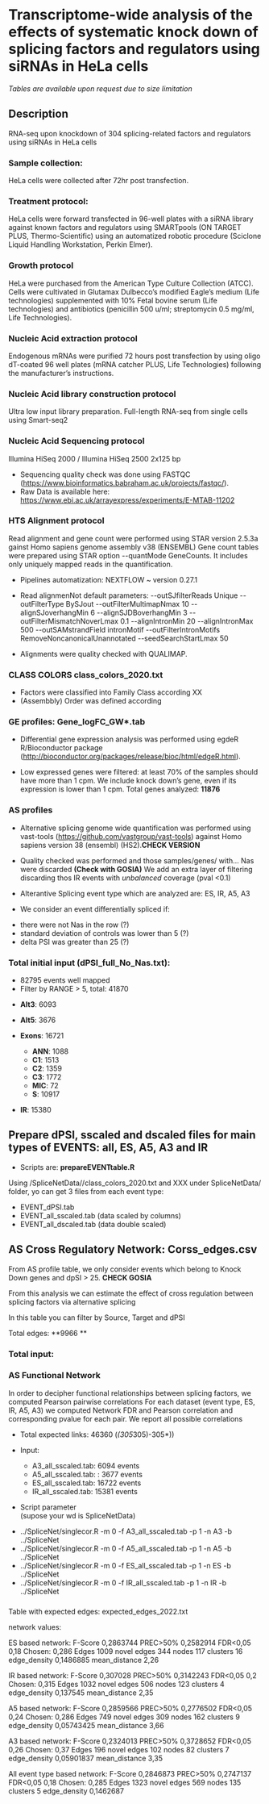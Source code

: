 # Transcriptome-wide analysis of the effects of systematic knock down of splicing factors and regulators using siRNAs in HeLa cells

_Tables are available upon request due to size limitation_

## Description
RNA-seq upon knockdown of 304 splicing-related factors and regulators using siRNAs in HeLa cells

### Sample collection: 
HeLa cells were collected after 72hr post transfection. 

### Treatment protocol:
HeLa cells were forward transfected in 96-well plates with a siRNA library against known factors and regulators using SMARTpools (ON TARGET PLUS, Thermo-Scientific) using an automatized robotic procedure (Sciclone Liquid Handling Workstation, Perkin Elmer). 

### Growth protocol 
HeLa were purchased from the American Type Culture Collection (ATCC). Cells were cultivated in Glutamax Dulbecco’s modified Eagle’s medium (Life technologies) supplemented with 10% Fetal bovine serum (Life technologies) and antibiotics (penicillin 500 u/ml; streptomycin 0.5 mg/ml, Life Technologies).

### Nucleic Acid extraction protocol 
Endogenous	mRNAs were purified 72 hours post	 transfection by using	 oligo	 dT-coated 96 well plates	(mRNA catcher PLUS, Life Technologies) following the manufacturer’s instructions.	 

### Nucleic Acid library construction protocol
Ultra low input library preparation. Full-length RNA-seq from single cells using Smart-seq2

### Nucleic Acid Sequencing protocol
Illumina HiSeq 2000 / Illumina HiSeq 2500 2x125 bp

* Sequencing quality check was done using FASTQC (https://www.bioinformatics.babraham.ac.uk/projects/fastqc/). 
* Raw Data is available here: https://www.ebi.ac.uk/arrayexpress/experiments/E-MTAB-11202

### HTS Alignment protocol

Read alignment and gene count were performed using STAR version 2.5.3a gainst Homo sapiens genome assembly v38 (ENSEMBL) 
Gene count tables were prepared using STAR option --quantMode GeneCounts. It includes only uniquely mapped reads in the quantification.
* Pipelines automatization: NEXTFLOW  ~  version 0.27.1
* Read alignmenNot default parameters:
                --outSJfilterReads Unique 
                --outFilterType BySJout 
                --outFilterMultimapNmax 10 
                --alignSJoverhangMin 6 
                --alignSJDBoverhangMin 3 
                --outFilterMismatchNoverLmax 0.1 
                --alignIntronMin 20 
        	      --alignIntronMax 500 
	              --outSAMstrandField intronMotif 
                --outFilterIntronMotifs RemoveNoncanonicalUnannotated 
                --seedSearchStartLmax 50 

* Alignments were quality checked with QUALIMAP. 

### CLASS COLORS class_colors_2020.txt
* Factors were classified into  Family Class according XX
* (Assembbly) Order was defined according


### GE profiles: Gene_logFC_GW*.tab

* Differential gene expression analysis was performed using egdeR R/Bioconductor package (http://bioconductor.org/packages/release/bioc/html/edgeR.html).

* Low expressed genes were filtered: at least 70% of the samples should have more than 1 cpm. We include knock down’s gene, even if its expression is lower than 1 cpm. Total genes analyzed: **11876**

### AS profiles

* Alternative splicing genome wide quantification was performed using vast-tools (https://github.com/vastgroup/vast-tools) against Homo sapiens version 38 (ensembl) (HS2).**CHECK VERSION**

* Quality checked was performed and those  samples/genes/ with… Nas were discarded **(Check with GOSIA)**
We add an extra layer of filtering discarding thos IR events with *unbalanced* coverage (pval <0.1)

* Alterantive Splicing event type which are analyzed are: ES, IR, A5, A3

* We consider an event differentially spliced if:
- there were not Nas in the row (?)
- standard deviation of controls was lower than 5 (?)
- delta PSI was greater than 25 (?)

### Total initial input (dPSI_full_No_Nas.txt): 
* 82795 events well mapped
* Filter by RANGE > 5, total: 41870

 - **Alt3**: 6093

- **Alt5**: 3676

- **Exons**: 16721

	*  **ANN**: 1088
	*  **C1**: 1513
	*  **C2**: 1359
	*  **C3**: 1772
	*  **MIC**: 72
	*  **S**: 10917 
	
 - **IR**:  15380


## Prepare dPSI, sscaled and dscaled files for main types of EVENTS: all, ES, A5, A3 and IR

- Scripts are: **prepareEVENTtable.R**

Using /SpliceNetData//class_colors_2020.txt and XXX under SpliceNetData/ folder, yo can get 3 files from each event type:

* EVENT_dPSI.tab
* EVENT_all_sscaled.tab (data scaled by columns)
* EVENT_all_dscaled.tab (data double scaled)



## AS Cross Regulatory Network: Corss_edges.csv
 From AS profile table, we only consider events which belong to Knock Down genes and  dpSI > 25. **CHECK GOSIA** 
 
 From this analysis we can estimate the effect of cross regulation between splicing factors via alternative splicing
 
 In this table you can filter by Source, Target and dPSI
 
 Total edges: **9966 **
 
 ### Total input:


### AS Functional Network

In order to decipher functional relationships between splicing factors, we computed Pearson pairwise correlations
For each dataset (event type, ES, IR, A5, A3) we computed Network FDR and  Pearson correlation and corresponding pvalue for each pair. We report all possible correlations

 * Total expected links: 46360 (*(305*305)-305*))

* Input:

     - A3_all_sscaled.tab: 6094 events
     - A5_all_sscaled.tab: : 3677 events
     - ES_all_sscaled.tab: 16722 events
     - IR_all_sscaled.tab: 15381 events 
     
* Script parameter	
(supose your wd is SpliceNetData)

- ../SpliceNet/singlecor.R -m 0 -f A3_all_sscaled.tab  -p  1 -n A3 -b ../SpliceNet
- ../SpliceNet/singlecor.R -m 0 -f A5_all_sscaled.tab  -p 1 -n A5 -b ../SpliceNet
- ../SpliceNet/singlecor.R -m 0 -f ES_all_sscaled.tab  -p 1 -n ES -b ../SpliceNet
- ../SpliceNet/singlecor.R -m 0 -f IR_all_sscaled.tab  -p 1 -n IR -b ../SpliceNet

### 
Table with expected edges: expected_edges_2022.txt

network values:

ES based network:
F-Score		0,2863744
PREC>50%	0,2582914
FDR<0,05	0,18
Chosen:		0,286
Edges		1009
novel edges	344
nodes		117
clusters	16
edge_density	0,1486885
mean_distance	2,26 

IR based network:
F-Score		0,307028
PREC>50%	0,3142243
FDR<0,05	0,2
Chosen:		0,315
Edges		1032
novel edges	506
nodes		123
clusters	4
edge_density	0,137545
mean_distance	2,35

A5 based network:
F-Score	0,2859566
PREC>50%	0,2776502
FDR<0,05	0,24
Chosen:		0,286
Edges		749
novel edges	309
nodes		162
clusters	9
edge_density	0,05743425
mean_distance	3,66 

A3 based network:
F-Score	0,2324013
PREC>50%	0,3728652
FDR<0,05	0,26
Chosen:		0,37
Edges		196
novel edges	102
nodes		82
clusters	7
edge_density	0,05901837
mean_distance	3,35 

All event type based network:
F-Score		0,2846873
PREC>50%	0,2747137
FDR<0,05	0,18
Chosen:		0,285
Edges		1323
novel edges	569
nodes		135
clusters	5
edge_density	0,1462687






